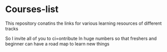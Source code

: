 # Courses-list
This repository conatins the links for various learning resources of different tracks

So I invite all of you to ci=ontribute In huge numbers
so that freshers and beginner can have a road map to learn new things 
